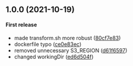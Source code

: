 ## 1.0.0 (2021-10-19)

#### First release 

*  made transform.sh more robust ([80cf7e83](https://github.com/kalisio/k-meteoradar/commit/80cf7e83f11f8b167555b190bae26b03b9982192))
*  dockerfile typo ([ce0e83ec](https://github.com/kalisio/k-meteoradar/commit/ce0e83ec94685097530d9145a9df679dc107c40c))
*  removed unnecessary S3_REGION ([d61f6597](https://github.com/kalisio/k-meteoradar/commit/d61f659745d1c5832b783bcc25a478e59814744e))
*  changed workingDir ([ed6d504f](https://github.com/kalisio/k-meteoradar/commit/ed6d504fe94690dc8821a9ed3a3c19e35260687e))

